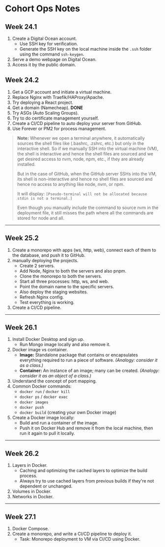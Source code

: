 # Cohort Ops Notes

## Week 24.1

1. Create a Digital Ocean account.
    - Use SSH key for verification.
    - Generate the SSH key on the local machine inside the `.ssh` folder using the command `ssh-keygen`.
2. Serve a demo webpage on Digital Ocean.
3. Access it by the public domain.

## Week 24.2

1. Get a GCP account and initiate a virtual machine.
2. Replace Nginx with Traefik/HAProxy/Apache.
3. Try deploying a React project.
4. Get a domain (Namecheap). **DONE**
5. Try ASGs (Auto Scaling Groups).
6. Try to do certificate management yourself.
7. Create a CI/CD pipeline to auto deploy your server from GitHub.
8. Use Forever or PM2 for process management.

> **Note:**
> Whenever we open a terminal anywhere, it automatically sources the shell files like (.bashrc, .zshrc, etc.) but only in the interactive shell. So if we manually SSH into the virtual machine (VM), the shell is interactive and hence the shell files are sourced and we get desired access to nvm, node, npm, etc., if they are already installed.
>
> But in the case of GitHub, when the GitHub server SSHs into the VM, its shell is non-interactive and hence no shell files are sourced and hence no access to anything like node, nvm, or npm.
>
> It will display: `[Pseudo-terminal will not be allocated because stdin is not a terminal.]`
>
> Even though you manually include the command to source nvm in the deployment file, it still misses the path where all the commands are stored for node and all.

---

## Week 25.2

1. Create a monorepo with apps (ws, http, web), connect each of them to the database, and push it to GitHub.
2. manually deploying the projects.
    - Create 2 servers.
    - Add Node, Nginx to both the servers and also pnpm.
    - Clone the monorepo to both the servers.
    - Start all three processes: http, ws, and web.
    - Point the domain name to the specific servers.
    - Also deploy the staging websites.
    - Refresh Nginx config.
    - Test everything is working.
3. Create a CI/CD pipeline.

---

## Week 26.1

1. Install Docker Desktop and sign up.
    - Run Mongo image locally and also remove it.
2. Docker image vs container.
    - **Image:** Standalone package that contains or encapsulates everything required to run a piece of software. _(Analogy: consider it as a class.)_
    - **Container:** An instance of an image; many can be created. _(Analogy: consider it as an object of a class.)_
3. Understand the concept of port mapping.
4. Common Docker commands:
    - `docker run` / `docker kill`
    - `docker ps` / `docker exec`
    - `docker images`
    - `docker push`
    - `docker build` (creating your own Docker image)
5. Create a Docker image locally:
    - Build and run a container of the image.
    - Push it on Docker Hub and remove it from the local machine, then run it again to pull it locally.

---

## Week 26.2

1. Layers in Docker.
    - Caching and optimizing the cached layers to optimize the build process.
    - Always try to use cached layers from previous builds if they're not dependent or unchanged.
2. Volumes in Docker.
3. Networks in Docker.

---

## Week 27.1

1. Docker Compose.
2. Create a monorepo, and write a CI/CD pipeline to deploy it.
    - Task: Monorepo deployment to VM via CI/CD using Docker.
